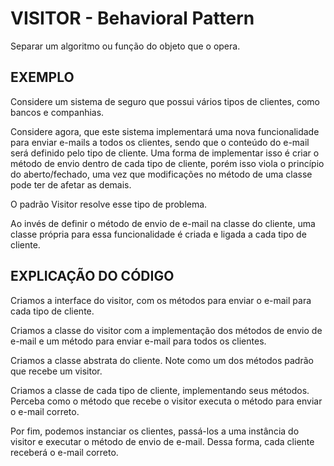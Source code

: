 # VISITOR - Behavioral Pattern

Separar um algoritmo ou função do objeto que o opera.

## EXEMPLO

Considere um sistema de seguro que possui vários tipos de clientes, como bancos e companhias.

Considere agora, que este sistema implementará uma nova funcionalidade para enviar e-mails a todos os clientes, sendo que o conteúdo do e-mail será definido pelo tipo de cliente. Uma forma de implementar isso é criar o método de envio dentro de cada tipo de cliente, porém isso viola o princípio do aberto/fechado, uma vez que modificações no método de uma classe pode ter de afetar as demais.

O padrão Visitor resolve esse tipo de problema.

Ao invés de definir o método de envio de e-mail na classe do cliente, uma classe própria para essa funcionalidade é criada e ligada a cada tipo de cliente.

## EXPLICAÇÃO DO CÓDIGO

Criamos a interface do visitor, com os métodos para enviar o e-mail para cada tipo de cliente.

Criamos a classe do visitor com a implementação dos métodos de envio de e-mail e um método para enviar e-mail para todos os clientes.

Criamos a classe abstrata do cliente. Note como um dos métodos padrão que recebe um visitor.

Criamos a classe de cada tipo de cliente, implementando seus métodos. Perceba como o método que recebe o visitor executa o método para enviar o e-mail correto.

Por fim, podemos instanciar os clientes, passá-los a uma instância do visitor e executar o método de envio de e-mail. Dessa forma, cada cliente receberá o e-mail correto.